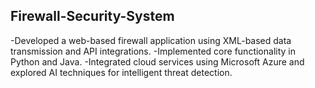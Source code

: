 ## Firewall-Security-System
-Developed a web-based firewall application using XML-based data transmission and API integrations.
-Implemented core functionality in Python and Java.
-Integrated cloud services using Microsoft Azure and explored AI techniques for intelligent threat   detection.
